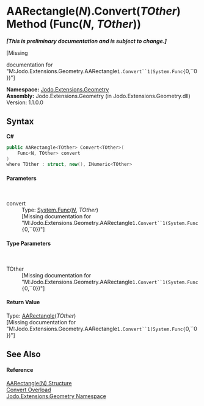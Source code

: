 # AARectangle(*N*).Convert(*TOther*) Method (Func(*N*, *TOther*))
 _**\[This is preliminary documentation and is subject to change.\]**_

\[Missing <summary> documentation for "M:Jodo.Extensions.Geometry.AARectangle`1.Convert``1(System.Func{`0,``0})"\]

**Namespace:**&nbsp;<a href="N_Jodo_Extensions_Geometry">Jodo.Extensions.Geometry</a><br />**Assembly:**&nbsp;Jodo.Extensions.Geometry (in Jodo.Extensions.Geometry.dll) Version: 1.1.0.0

## Syntax

**C#**<br />
``` C#
public AARectangle<TOther> Convert<TOther>(
	Func<N, TOther> convert
)
where TOther : struct, new(), INumeric<TOther>

```


#### Parameters
&nbsp;<dl><dt>convert</dt><dd>Type: <a href="https://docs.microsoft.com/dotnet/api/system.func-2" target="_blank" rel="noopener noreferrer">System.Func</a>(<a href="T_Jodo_Extensions_Geometry_AARectangle_1">*N*</a>, *TOther*)<br />\[Missing <param name="convert"/> documentation for "M:Jodo.Extensions.Geometry.AARectangle`1.Convert``1(System.Func{`0,``0})"\]</dd></dl>

#### Type Parameters
&nbsp;<dl><dt>TOther</dt><dd>\[Missing <typeparam name="TOther"/> documentation for "M:Jodo.Extensions.Geometry.AARectangle`1.Convert``1(System.Func{`0,``0})"\]</dd></dl>

#### Return Value
Type: <a href="T_Jodo_Extensions_Geometry_AARectangle_1">AARectangle</a>(*TOther*)<br />\[Missing <returns> documentation for "M:Jodo.Extensions.Geometry.AARectangle`1.Convert``1(System.Func{`0,``0})"\]

## See Also


#### Reference
<a href="T_Jodo_Extensions_Geometry_AARectangle_1">AARectangle(N) Structure</a><br /><a href="Overload_Jodo_Extensions_Geometry_AARectangle_1_Convert">Convert Overload</a><br /><a href="N_Jodo_Extensions_Geometry">Jodo.Extensions.Geometry Namespace</a><br />